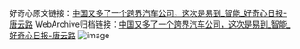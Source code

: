 好奇心原文链接：[中国又多了一个跨界汽车公司，这次是易到_智能_好奇心日报-唐云路](https://www.qdaily.com/articles/5864.html)
WebArchive归档链接：[中国又多了一个跨界汽车公司，这次是易到_智能_好奇心日报-唐云路](http://web.archive.org/web/20190623165537/https://www.qdaily.com/articles/5864.html)
![image](http://ww3.sinaimg.cn/large/007d5XDply1g3w99b7c3sj30u03tgu0x)